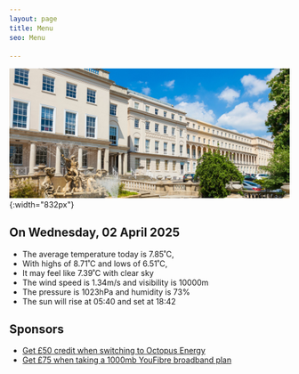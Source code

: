 ```yaml
---
layout: page
title: Menu
seo: Menu

---
```


![Logo](/images/logo.jpg){:width="832px"}

<!-- weather_marker starts -->
## On Wednesday, 02 April 2025

- The average temperature today is 7.85˚C,
- With highs of 8.71˚C and lows of 6.51˚C,
- It may feel like 7.39˚C with clear sky
- The wind speed is 1.34m/s and visibility is 10000m
- The pressure is 1023hPa and humidity is 73%
- The sun will rise at 05:40 and set at 18:42

<!-- weather_marker ends -->

## Sponsors

- [Get £50 credit when switching to Octopus Energy](https://bit.ly/3oD1nnS)
- [Get £75 when taking a 1000mb YouFibre broadband plan](https://aklam.io/91zWhU?)



